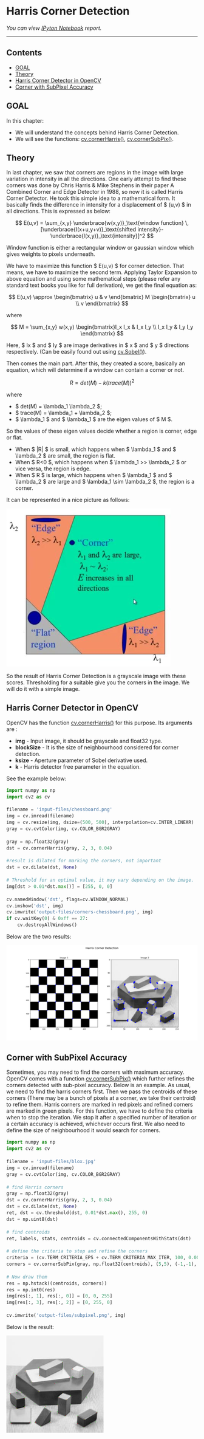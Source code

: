 
# Harris Corner Detection 

_You can view [IPyton Notebook](README.ipynb) report._

-----------

## Contents

- [GOAL](#GOAL)
- [Theory](#Theory)
- [Harris Corner Detector in OpenCV ](#Harris-Corner-Detector-in-OpenCV)
- [Corner with SubPixel Accuracy ](#Corner-with-SubPixel-Accuracy)

## GOAL

In this chapter:

- We will understand the concepts behind Harris Corner Detection.
- We will see the functions: [cv.cornerHarris()](https://docs.opencv.org/3.4.1/dd/d1a/group__imgproc__feature.html#gac1fc3598018010880e370e2f709b4345), [cv.cornerSubPix()](https://docs.opencv.org/3.4.1/dd/d1a/group__imgproc__feature.html#ga354e0d7c86d0d9da75de9b9701a9a87e).

## Theory

In last chapter, we saw that corners are regions in the image with large variation in intensity in all the directions. One early attempt to find these corners was done by Chris Harris & Mike Stephens in their paper A Combined Corner and Edge Detector in 1988, so now it is called Harris Corner Detector. He took this simple idea to a mathematical form. It basically finds the difference in intensity for a displacement of $ (u,v) $ in all directions. This is expressed as below:

$$ E(u,v) = \sum_{x,y} \underbrace{w(x,y)}_\text{window function} \, [\underbrace{I(x+u,y+v)}_\text{shifted intensity}-\underbrace{I(x,y)}_\text{intensity}]^2 $$

Window function is either a rectangular window or gaussian window which gives weights to pixels underneath.

We have to maximize this function $ E(u,v) $ for corner detection. That means, we have to maximize the second term. Applying Taylor Expansion to above equation and using some mathematical steps (please refer any standard text books you like for full derivation), we get the final equation as:

$$ E(u,v) \approx \begin{bmatrix} u & v \end{bmatrix} M \begin{bmatrix} u \\ v \end{bmatrix} $$

where

$$ M = \sum_{x,y} w(x,y) \begin{bmatrix}I_x I_x & I_x I_y \\ I_x I_y & I_y I_y \end{bmatrix} $$

Here, $ Ix $ and $ Iy $ are image derivatives in $ x $ and $ y $ directions respectively. (Can be easily found out using [cv.Sobel()](https://docs.opencv.org/3.4.1/d4/d86/group__imgproc__filter.html#gacea54f142e81b6758cb6f375ce782c8d)).

Then comes the main part. After this, they created a score, basically an equation, which will determine if a window can contain a corner or not.

$$ R = det(M) - k(trace(M))^2 $$

where

 - $ det(M) = \lambda_1 \lambda_2 $;
 - $ trace(M) = \lambda_1 + \lambda_2 $;
 - $ \lambda_1 $ and $ \lambda_1 $ are the eigen values of $ M $.
 
So the values of these eigen values decide whether a region is corner, edge or flat.

 - When $ |R| $ is small, which happens when $ \lambda_1 $ and $ \lambda_2 $ are small, the region is flat.
 - When $ R<0 $, which happens when $ \lambda_1 >> \lambda_2 $ or vice versa, the region is edge.
 - When $ R $ is large, which happens when $ \lambda_1 $ and $ \lambda_2 $ are large and $ \lambda_1 \sim \lambda_2 $, the region is a corner.

It can be represented in a nice picture as follows:

![harris-region](data/harris-region.jpg)

So the result of Harris Corner Detection is a grayscale image with these scores. Thresholding for a suitable give you the corners in the image. We will do it with a simple image.

## Harris Corner Detector in OpenCV 

OpenCV has the function [cv.cornerHarris()](https://docs.opencv.org/3.4.1/dd/d1a/group__imgproc__feature.html#gac1fc3598018010880e370e2f709b4345) for this purpose. Its arguments are :

 - **img** - Input image, it should be grayscale and float32 type.
 - **blockSize** - It is the size of neighbourhood considered for corner detection.
 - **ksize** - Aperture parameter of Sobel derivative used.
 - **k** - Harris detector free parameter in the equation.

See the example below:

```python
import numpy as np
import cv2 as cv

filename = 'input-files/chessboard.png'
img = cv.imread(filename)
img = cv.resize(img, dsize=(500, 500), interpolation=cv.INTER_LINEAR)
gray = cv.cvtColor(img, cv.COLOR_BGR2GRAY)

gray = np.float32(gray)
dst = cv.cornerHarris(gray, 2, 3, 0.04)

#result is dilated for marking the corners, not important
dst = cv.dilate(dst, None)

# Threshold for an optimal value, it may vary depending on the image.
img[dst > 0.01*dst.max()] = [255, 0, 0]

cv.namedWindow('dst', flags=cv.WINDOW_NORMAL)
cv.imshow('dst', img)
cv.imwrite('output-files/corners-chessboard.png', img)
if cv.waitKey(0) & 0xff == 27:
    cv.destroyAllWindows()
```

Below are the two results:

![result-corners](output-files/result-corners.png)

## Corner with SubPixel Accuracy

Sometimes, you may need to find the corners with maximum accuracy. OpenCV comes with a function [cv.cornerSubPix()](https://docs.opencv.org/3.4.1/dd/d1a/group__imgproc__feature.html#ga354e0d7c86d0d9da75de9b9701a9a87e) which further refines the corners detected with sub-pixel accuracy. Below is an example. As usual, we need to find the harris corners first. Then we pass the centroids of these corners (There may be a bunch of pixels at a corner, we take their centroid) to refine them. Harris corners are marked in red pixels and refined corners are marked in green pixels. For this function, we have to define the criteria when to stop the iteration. We stop it after a specified number of iteration or a certain accuracy is achieved, whichever occurs first. We also need to define the size of neighbourhood it would search for corners.

```python
import numpy as np
import cv2 as cv

filename = 'input-files/blox.jpg'
img = cv.imread(filename)
gray = cv.cvtColor(img, cv.COLOR_BGR2GRAY)

# find Harris corners
gray = np.float32(gray)
dst = cv.cornerHarris(gray, 2, 3, 0.04)
dst = cv.dilate(dst, None)
ret, dst = cv.threshold(dst, 0.01*dst.max(), 255, 0)
dst = np.uint8(dst)

# find centroids
ret, labels, stats, centroids = cv.connectedComponentsWithStats(dst)

# define the criteria to stop and refine the corners
criteria = (cv.TERM_CRITERIA_EPS + cv.TERM_CRITERIA_MAX_ITER, 100, 0.001)
corners = cv.cornerSubPix(gray, np.float32(centroids), (5,5), (-1,-1), criteria)

# Now draw them
res = np.hstack((centroids, corners))
res = np.int0(res)
img[res[:, 1], res[:, 0]] = [0, 0, 255]
img[res[:, 3], res[:, 2]] = [0, 255, 0]

cv.imwrite('output-files/subpixel.png', img)
```

Below is the result:

![subpixel](output-files/subpixel.png)
